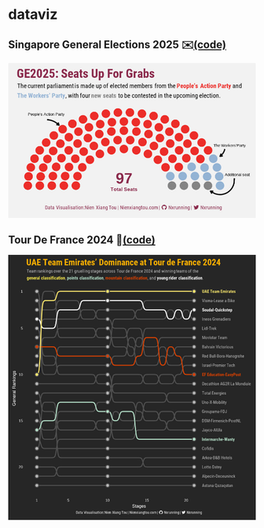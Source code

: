# dataviz

## Singapore General Elections 2025 :envelope:[(code)](https://github.com/nxrunning/dataviz/blob/GE2025/GE2025.R)
![Visualisation of Parliament Seats](https://github.com/nxrunning/dataviz/blob/GE2025/GE2025.jpeg)

## Tour De France 2024 🚵[(code)](https://github.com/nxrunning/dataviz/blob/TDF2024/TDF2024.R)
![Bump Chart of Team Rankings](https://github.com/nxrunning/dataviz/blob/TDF2024/TDF2024.jpeg)
